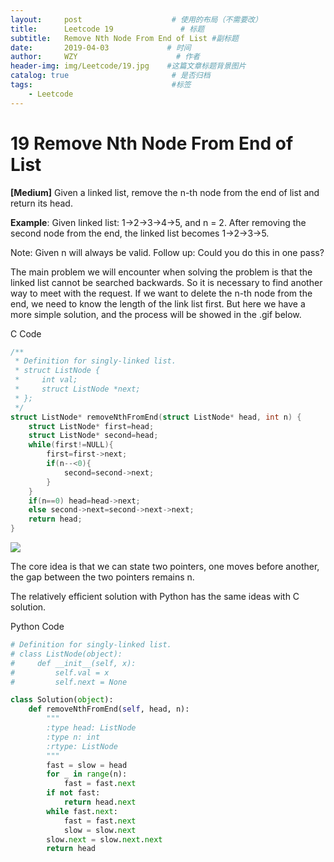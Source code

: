 ```yaml
---
layout:     post                    # 使用的布局（不需要改）
title:      Leetcode 19               # 标题 
subtitle:   Remove Nth Node From End of List #副标题
date:       2019-04-03             # 时间
author:     WZY                      # 作者
header-img: img/Leetcode/19.jpg    #这篇文章标题背景图片
catalog: true                       # 是否归档
tags:                               #标签
    - Leetcode
---
```

# 19 Remove Nth Node From End of List
**[Medium]**
Given a linked list, remove the n-th node from the end of list and return its head.

**Example**:
Given linked list: 1->2->3->4->5, and n = 2.
After removing the second node from the end, the linked list becomes 1->2->3->5.

Note:
Given n will always be valid.
Follow up:
Could you do this in one pass?

The main problem we will encounter when solving the problem is that the linked list cannot be searched backwards. So it is necessary to find another way to meet with the request. If we want to delete the n-th node from the end, we need to know the length of the link list first. But here we have a more simple solution, and the process will be showed in the .gif below.

C Code
```c
/**
 * Definition for singly-linked list.
 * struct ListNode {
 *     int val;
 *     struct ListNode *next;
 * };
 */
struct ListNode* removeNthFromEnd(struct ListNode* head, int n) {
    struct ListNode* first=head;
    struct ListNode* second=head;
    while(first!=NULL){
        first=first->next;
        if(n--<0){
            second=second->next;
        }
    }
    if(n==0) head=head->next;
    else second->next=second->next->next;
    return head;
}
```
![](https://github.com/Tinky2013/Tinky2013.github.io/raw/master/img/Leetcode/19.gif)

The core idea is that we can state two pointers, one moves before another, the gap between the two pointers remains n.

The relatively efficient solution with Python has the same ideas with C solution.

Python Code
```python
# Definition for singly-linked list.
# class ListNode(object):
#     def __init__(self, x):
#         self.val = x
#         self.next = None

class Solution(object):
    def removeNthFromEnd(self, head, n):
        """
        :type head: ListNode
        :type n: int
        :rtype: ListNode
        """
        fast = slow = head
        for _ in range(n):
            fast = fast.next
        if not fast:
            return head.next
        while fast.next:
            fast = fast.next
            slow = slow.next
        slow.next = slow.next.next
        return head
```
